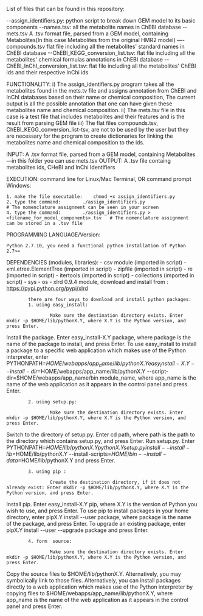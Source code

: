 List of files that can be found in this repository:

--assign_identifiers.py:		python script to break down GEM model to its basic components
--names.tsv:				all the metabolite names in ChEBI database
--mets.tsv				A .tsv format file, parsed from a GEM model, containing Metabolites(In this case Metabolites from the original HMR2 model)
—-compounds.tsv				flat file including all the metabolites' standard names in ChEBI database
--ChEBI_KEGG_conversion_list.tsv:	flat file including all the metabolites' chemical formulas annotations in ChEBI database
--ChEBI_InChI_conversion_list.tsv:       flat file including all the metabolites' ChEBI ids and their respective InChi ids	

FUNCTIONALITY: 
	i)	The assign_identifiers.py program takes all the metabolites found in the mets.tv file and assigns annotation from ChEBI and InChI databases based on their name or chemical composition, The current output is all the possible annotation that one can have given these metabolites name and chemical composition.
	ii)	The mets.tsv file in this case is a test file that includes metabolites and their features and is the result from parsing GEM file
	iii)	The flat files compounds.tsv, ChEBI_KEGG_conversion_list-tsv, are not to be used by the user but they are necessary for the program to create dictionaries for linking the metabolites name and chemical composition to the ids. 

INPUT:  A .tsv format file, parsed from a GEM model, containing Metabolites—in this folder you can use mets.tsv
OUTPUT: A .tsv file containg metabolites ids, CHeBI and InChi Identifiers


EXECUTION: command line for Linux/Mac Terminal, OR command prompt Windows:

	1. make the file executable:	chmod +x assign_identifiers.py
	2. type the command:		./assign_identifiers.py						# The nomenclature assignment can be seen in your screen
	4. type the command:		./assign_identifiers.py > <filename_for_model_components>.tsv	# The nomenclature assignment can be stored in a .tsv file


PROGRAMMING LANGUAGE/Version:

	Python 2.7.10, you need a functional python installation of Python 2.7>= 

DEPENDENCIES (modules, libraries):
	- csv module (imported in script)
	- xml.etree.ElementTree (imported in script)
	- zipfile (imported in script)
	- re (imported in script)
	- itertools (imported in script)
	- collections (imported in script)
	- sys
	- os 
	- xlrd 0.9.4 module,	download and install from : https://pypi.python.org/pypi/xlrd
			
			there are four ways to download and install python packages:
			1. using easy_install:

					Make sure the destination directory exists. Enter mkdir -p $HOME/lib/pythonX.Y, where X.Y is the Python version, and press Enter.
Install the package. Enter easy_install-X.Y package, where package is the name of the package to install, and press Enter.
To use easy_install to install a package to a specific web application which makes use of the Python interpreter, enter PYTHONPATH=$HOME/webapps/app_name/lib/pythonX.Y easy_install-X.Y --install-dir=$HOME/webapps/app_name/lib/pythonX.Y --script-dir=$HOME/webapps/app_name/bin module_name, where app_name is the name of the web application as it appears in the control panel and press Enter.
								
			2. using setup.py:

					Make sure the destination directory exists. Enter mkdir -p $HOME/lib/pythonX.Y, where X.Y is the Python version, and press Enter.
Switch to the directory of setup.py. Enter cd path, where path is the path to the directory which contains setup.py, and press Enter.
Run setup.py. Enter PYTHONPATH=$HOME/lib/pythonX.Y pythonX.Y setup.py install --install-lib=$HOME/lib/pythonX.Y --install-scripts=$HOME/bin --install-data=$HOME/lib/pythonX.Y and press Enter.

			3. using pip :

					Create the destination directory, if it does not already exist: Enter mkdir -p $HOME/lib/pythonX.Y, where X.Y is the Python version, and press Enter.
Install pip. Enter easy_install-X.Y pip, where X.Y is the version of Python you wish to use, and press Enter.
To use pip to install packages in your home directory, enter pipX.Y install --user package, where package is the name of the package, and press Enter. To upgrade an existing package, enter pipX.Y install --user --upgrade package and press Enter.
			
			4. form  source:

					Make sure the destination directory exists. Enter mkdir -p $HOME/lib/pythonX.Y, where X.Y is the Python version, and press Enter.
Copy the source files to $HOME/lib/pythonX.Y. Alternatively, you may symbolically link to those files.
Alternatively, you can install packages directly to a web application which makes use of the Python interpreter by copying files to $HOME/webapps/app_name/lib/pythonX.Y, where app_name is the name of the web application as it appears in the control panel and press Enter.



	 
	
	
	
	

  
